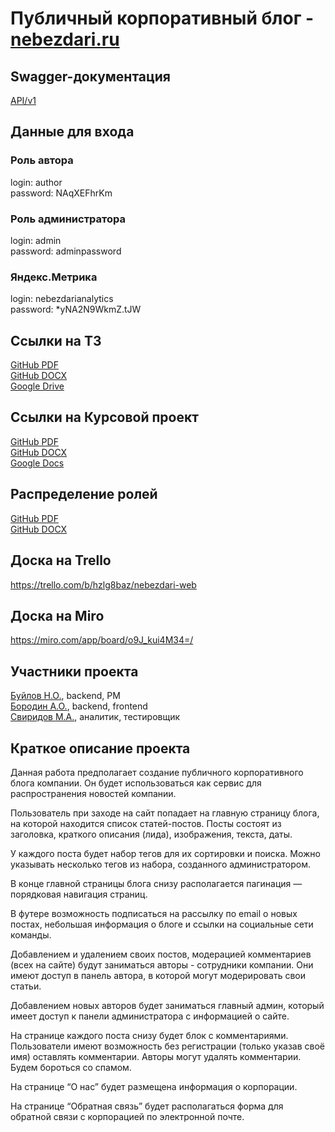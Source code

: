 # Публичный корпоративный блог - [nebezdari.ru](https://nebezdari.ru)
## Swagger-документация
[API/v1](https://nebezdari.ru/api/v1/swagger/)
## Данные для входа
### Роль автора
login: author  
password: NAqXEFhrKm
### Роль администратора
login: admin  
password: adminpassword
### Яндекс.Метрика
login: nebezdarianalytics  
password: *yNA2N9WkmZ.tJW
## Ссылки на ТЗ
[GitHub PDF](https://github.com/dendy1/nebezdari-web/blob/master/Documentation/%D0%A2%D0%B5%D1%85%D0%BD%D0%B8%D1%87%D0%B5%D1%81%D0%BA%D0%BE%D0%B5%20%D0%B7%D0%B0%D0%B4%D0%B0%D0%BD%D0%B8%D0%B5/%D0%A2%D0%B5%D1%85%D0%BD%D0%B8%D1%87%D0%B5%D1%81%D0%BA%D0%BE%D0%B5%20%D0%B7%D0%B0%D0%B4%D0%B0%D0%BD%D0%B8%D0%B5.pdf)  
[GitHub DOCX](https://github.com/dendy1/nebezdari-web/blob/master/Documentation/%D0%A2%D0%B5%D1%85%D0%BD%D0%B8%D1%87%D0%B5%D1%81%D0%BA%D0%BE%D0%B5%20%D0%B7%D0%B0%D0%B4%D0%B0%D0%BD%D0%B8%D0%B5/%D0%A2%D0%B5%D1%85%D0%BD%D0%B8%D1%87%D0%B5%D1%81%D0%BA%D0%BE%D0%B5%20%D0%B7%D0%B0%D0%B4%D0%B0%D0%BD%D0%B8%D0%B5.docx)  
[Google Drive](https://drive.google.com/file/d/1oY4O2cllD_YvFf6duvnjsTf1rw3fkYBQ/view)
## Ссылки на Курсовой проект
[GitHub PDF](https://github.com/dendy1/nebezdari-web/blob/master/Documentation/%D0%9A%D1%83%D1%80%D1%81%D0%BE%D0%B2%D0%BE%D0%B9%20%D0%BF%D1%80%D0%BE%D0%B5%D0%BA%D1%82/nebezdari.ru%20%D0%9A%D1%83%D1%80%D1%81%D0%BE%D0%B2%D0%BE%D0%B9%20%D0%BF%D1%80%D0%BE%D0%B5%D0%BA%D1%82.pdf)  
[GitHub DOCX](https://github.com/dendy1/nebezdari-web/blob/master/Documentation/%D0%9A%D1%83%D1%80%D1%81%D0%BE%D0%B2%D0%BE%D0%B9%20%D0%BF%D1%80%D0%BE%D0%B5%D0%BA%D1%82/nebezdari.ru%20%D0%9A%D1%83%D1%80%D1%81%D0%BE%D0%B2%D0%BE%D0%B9%20%D0%BF%D1%80%D0%BE%D0%B5%D0%BA%D1%82.docx)  
[Google Docs](https://docs.google.com/document/d/1IPDi1lgiTh34fuZuEkliWe7PwpyMDRqXkPi0tAp2tQs/view)
## Распределение ролей
[GitHub PDF](https://github.com/dendy1/nebezdari-web/blob/master/Documentation/%D0%A0%D0%B0%D1%81%D0%BF%D1%80%D0%B5%D0%B4%D0%B5%D0%BB%D0%B5%D0%BD%D0%B8%D0%B5%20%D1%80%D0%BE%D0%BB%D0%B5%D0%B9.pdf)  
[GitHub DOCX](https://github.com/dendy1/nebezdari-web/blob/master/Documentation/%D0%A0%D0%B0%D1%81%D0%BF%D1%80%D0%B5%D0%B4%D0%B5%D0%BB%D0%B5%D0%BD%D0%B8%D0%B5%20%D1%80%D0%BE%D0%BB%D0%B5%D0%B9.docx)  
## Доска на Trello
https://trello.com/b/hzlg8baz/nebezdari-web
## Доска на Miro
https://miro.com/app/board/o9J_kui4M34=/
## Участники проекта
[Буйлов Н.О.](mailto:builovn@gmail.ru?subject=[GitHub]%20Публичный%20корпоративный%20блог), backend, PM  
[Бородин А.О.](mailto:borodin_a_o@sc.vsu.ru?subject=[GitHub]%20Публичный%20корпоративный%20блог), backend, frontend  
[Свиридов М.А.](mailto:volard39@gmail.com?subject=[GitHub]%20Публичный%20корпоративный%20блог), аналитик, тестировщик
## Краткое описание проекта
Данная работа предполагает создание публичного корпоративного блога компании. Он будет использоваться как сервис для распространения новостей компании.  

Пользователь при заходе на сайт попадает на главную страницу блога, на которой находится список статей-постов. Посты состоят из заголовка, краткого описания (лида), изображения, текста, даты.  

У каждого поста будет набор тегов для их сортировки и поиска. Можно указывать несколько тегов из набора, созданного администратором.  

В конце главной страницы блога снизу располагается пагинация — порядковая навигация страниц.  

В футере возможность подписаться на рассылку по email о новых постах, небольшая информация о блоге и ссылки на социальные сети команды.  

Добавлением и удалением своих постов, модерацией комментариев (всех на сайте) будут заниматься авторы - сотрудники компании. Они имеют доступ в панель автора, в которой могут модерировать свои статьи.  

Добавлением новых авторов будет заниматься главный админ, который имеет доступ к панели администратора с информацией о сайте.  

На странице каждого поста снизу будет блок с комментариями. Пользователи имеют возможность без регистрации (только указав своё имя) оставлять комментарии. Авторы могут удалять комментарии. Будем бороться со спамом.  

На странице “О нас” будет размещена информация о корпорации.  

На странице “Обратная связь” будет располагаться форма для обратной связи с корпорацией по электронной почте.
